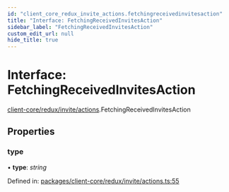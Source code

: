 ```yaml
---
id: "client_core_redux_invite_actions.fetchingreceivedinvitesaction"
title: "Interface: FetchingReceivedInvitesAction"
sidebar_label: "FetchingReceivedInvitesAction"
custom_edit_url: null
hide_title: true
---
```


# Interface: FetchingReceivedInvitesAction

[client-core/redux/invite/actions](../modules/client_core_redux_invite_actions.md).FetchingReceivedInvitesAction

## Properties

### type

• **type**: *string*

Defined in: [packages/client-core/redux/invite/actions.ts:55](https://github.com/xr3ngine/xr3ngine/blob/9d253dc38/packages/client-core/redux/invite/actions.ts#L55)
